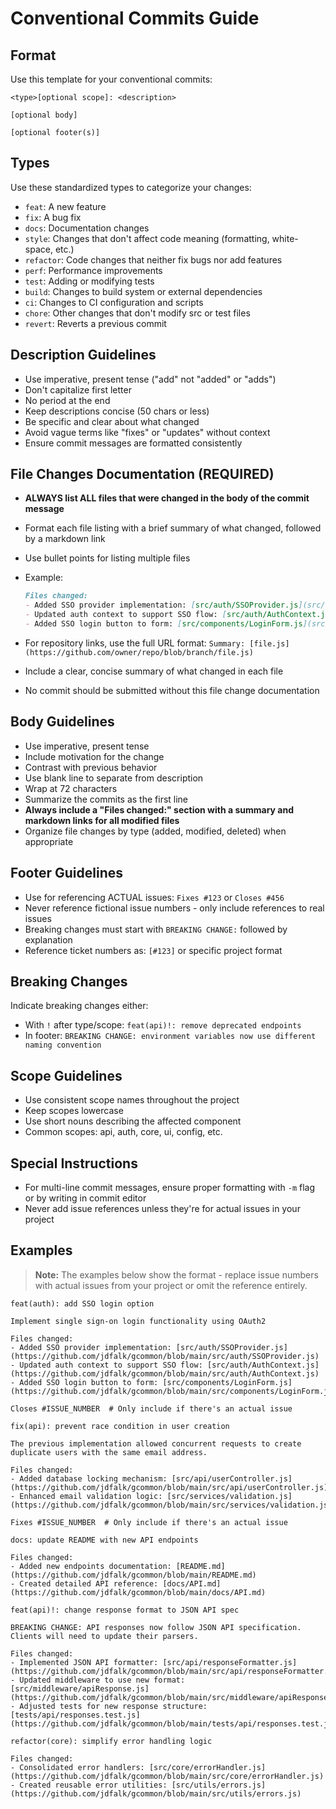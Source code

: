 # Conventional Commits Guide

## Format

Use this template for your conventional commits:

```text
<type>[optional scope]: <description>

[optional body]

[optional footer(s)]
```

## Types

Use these standardized types to categorize your changes:

- `feat`: A new feature
- `fix`: A bug fix
- `docs`: Documentation changes
- `style`: Changes that don't affect code meaning (formatting, white-space, etc.)
- `refactor`: Code changes that neither fix bugs nor add features
- `perf`: Performance improvements
- `test`: Adding or modifying tests
- `build`: Changes to build system or external dependencies
- `ci`: Changes to CI configuration and scripts
- `chore`: Other changes that don't modify src or test files
- `revert`: Reverts a previous commit

## Description Guidelines

- Use imperative, present tense ("add" not "added" or "adds")
- Don't capitalize first letter
- No period at the end
- Keep descriptions concise (50 chars or less)
- Be specific and clear about what changed
- Avoid vague terms like "fixes" or "updates" without context
- Ensure commit messages are formatted consistently

## File Changes Documentation (REQUIRED)

- **ALWAYS list ALL files that were changed in the body of the commit message**
- Format each file listing with a brief summary of what changed, followed by a markdown link
- Use bullet points for listing multiple files
- Example:

  ```markdown
  Files changed:
  - Added SSO provider implementation: [src/auth/SSOProvider.js](src/auth/SSOProvider.js)
  - Updated auth context to support SSO flow: [src/auth/AuthContext.js](src/auth/AuthContext.js)
  - Added SSO login button to form: [src/components/LoginForm.js](src/components/LoginForm.js)
  ```

- For repository links, use the full URL format: `Summary: [file.js](https://github.com/owner/repo/blob/branch/file.js)`
- Include a clear, concise summary of what changed in each file
- No commit should be submitted without this file change documentation

## Body Guidelines

- Use imperative, present tense
- Include motivation for the change
- Contrast with previous behavior
- Use blank line to separate from description
- Wrap at 72 characters
- Summarize the commits as the first line
- **Always include a "Files changed:" section with a summary and markdown links for all modified files**
- Organize file changes by type (added, modified, deleted) when appropriate

## Footer Guidelines

- Use for referencing ACTUAL issues: `Fixes #123` or `Closes #456`
- Never reference fictional issue numbers - only include references to real issues
- Breaking changes must start with `BREAKING CHANGE:` followed by explanation
- Reference ticket numbers as: `[#123]` or specific project format

## Breaking Changes

Indicate breaking changes either:

- With `!` after type/scope: `feat(api)!: remove deprecated endpoints`
- In footer: `BREAKING CHANGE: environment variables now use different naming convention`

## Scope Guidelines

- Use consistent scope names throughout the project
- Keep scopes lowercase
- Use short nouns describing the affected component
- Common scopes: api, auth, core, ui, config, etc.

## Special Instructions

- For multi-line commit messages, ensure proper formatting with `-m` flag or by writing in commit editor
- Never add issue references unless they're for actual issues in your project

## Examples

> **Note:** The examples below show the format - replace issue numbers with actual issues from your project or omit the reference entirely.

```text
feat(auth): add SSO login option

Implement single sign-on login functionality using OAuth2

Files changed:
- Added SSO provider implementation: [src/auth/SSOProvider.js](https://github.com/jdfalk/gcommon/blob/main/src/auth/SSOProvider.js)
- Updated auth context to support SSO flow: [src/auth/AuthContext.js](https://github.com/jdfalk/gcommon/blob/main/src/auth/AuthContext.js)
- Added SSO login button to form: [src/components/LoginForm.js](https://github.com/jdfalk/gcommon/blob/main/src/components/LoginForm.js)

Closes #ISSUE_NUMBER  # Only include if there's an actual issue
```

```text
fix(api): prevent race condition in user creation

The previous implementation allowed concurrent requests to create
duplicate users with the same email address.

Files changed:
- Added database locking mechanism: [src/api/userController.js](https://github.com/jdfalk/gcommon/blob/main/src/api/userController.js)
- Enhanced email validation logic: [src/services/validation.js](https://github.com/jdfalk/gcommon/blob/main/src/services/validation.js)

Fixes #ISSUE_NUMBER  # Only include if there's an actual issue
```

```text
docs: update README with new API endpoints

Files changed:
- Added new endpoints documentation: [README.md](https://github.com/jdfalk/gcommon/blob/main/README.md)
- Created detailed API reference: [docs/API.md](https://github.com/jdfalk/gcommon/blob/main/docs/API.md)
```

```text
feat(api)!: change response format to JSON API spec

BREAKING CHANGE: API responses now follow JSON API specification.
Clients will need to update their parsers.

Files changed:
- Implemented JSON API formatter: [src/api/responseFormatter.js](https://github.com/jdfalk/gcommon/blob/main/src/api/responseFormatter.js)
- Updated middleware to use new format: [src/middleware/apiResponse.js](https://github.com/jdfalk/gcommon/blob/main/src/middleware/apiResponse.js)
- Adjusted tests for new response structure: [tests/api/responses.test.js](https://github.com/jdfalk/gcommon/blob/main/tests/api/responses.test.js)
```

```text
refactor(core): simplify error handling logic

Files changed:
- Consolidated error handlers: [src/core/errorHandler.js](https://github.com/jdfalk/gcommon/blob/main/src/core/errorHandler.js)
- Created reusable error utilities: [src/utils/errors.js](https://github.com/jdfalk/gcommon/blob/main/src/utils/errors.js)
```
